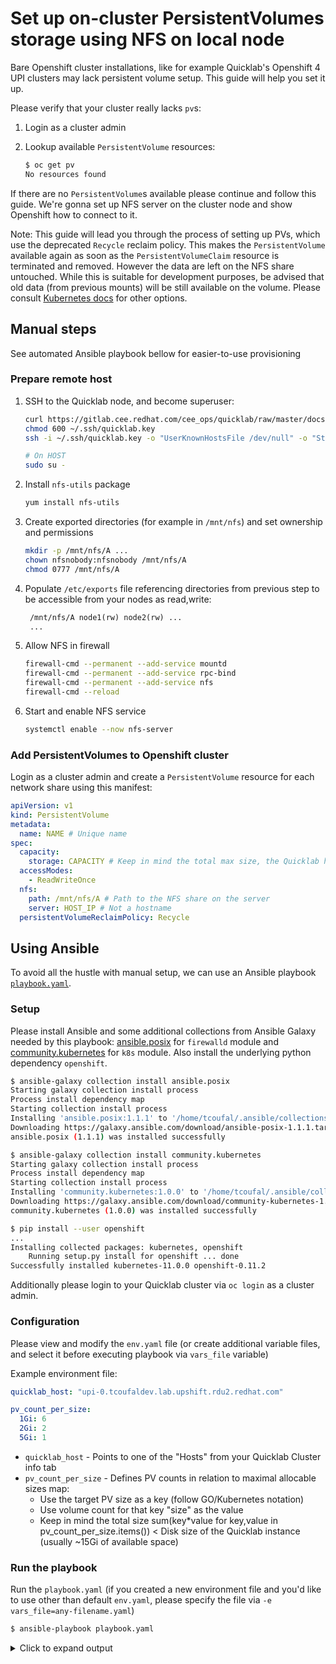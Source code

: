 # Set up on-cluster PersistentVolumes storage using NFS on local node

Bare Openshift cluster installations, like for example Quicklab's Openshift 4 UPI clusters may lack persistent volume setup. This guide will help you set it up.

Please verify that your cluster really lacks `pv`s:

1. Login as a cluster admin
2. Lookup available `PersistentVolume` resources:

   ```bash
   $ oc get pv
   No resources found
   ```

If there are no `PersistentVolume`s available please continue and follow this guide. We're gonna set up NFS server on the cluster node and show Openshift how to connect to it.

Note: This guide will lead you through the process of setting up PVs, which use the deprecated `Recycle` reclaim policy. This makes the `PersistentVolume` available again as soon as the `PersistentVolumeClaim` resource is terminated and removed. However the data are left on the NFS share untouched. While this is suitable for development purposes, be advised that old data (from previous mounts) will be still available on the volume. Please consult [Kubernetes docs](https://kubernetes.io/docs/concepts/storage/persistent-volumes/#reclaiming) for other options.

## Manual steps

See automated Ansible playbook bellow for easier-to-use provisioning

### Prepare remote host

1. SSH to the Quicklab node, and become superuser:

   ```sh
   curl https://gitlab.cee.redhat.com/cee_ops/quicklab/raw/master/docs/quicklab.key --output ~/.ssh/quicklab.key
   chmod 600 ~/.ssh/quicklab.key
   ssh -i ~/.ssh/quicklab.key -o "UserKnownHostsFile /dev/null" -o "StrictHostKeyChecking no" quicklab@HOST

   # On HOST
   sudo su -
   ```

2. Install `nfs-utils` package

   ```sh
   yum install nfs-utils
   ```

3. Create exported directories (for example in `/mnt/nfs`) and set ownership and permissions

   ```sh
   mkdir -p /mnt/nfs/A ...
   chown nfsnobody:nfsnobody /mnt/nfs/A
   chmod 0777 /mnt/nfs/A
   ```

4. Populate `/etc/exports` file referencing directories from previous step to be accessible from your nodes as read,write:

   ```txt
    /mnt/nfs/A node1(rw) node2(rw) ...
    ...
   ```

5. Allow NFS in firewall

   ```sh
   firewall-cmd --permanent --add-service mountd
   firewall-cmd --permanent --add-service rpc-bind
   firewall-cmd --permanent --add-service nfs
   firewall-cmd --reload
   ```

6. Start and enable NFS service

   ```sh
   systemctl enable --now nfs-server
   ```

### Add PersistentVolumes to Openshift cluster

Login as a cluster admin and create a `PersistentVolume` resource for each network share using this manifest:

```yaml
apiVersion: v1
kind: PersistentVolume
metadata:
  name: NAME # Unique name
spec:
  capacity:
    storage: CAPACITY # Keep in mind the total max size, the Quicklab host has a disk size of 20Gi total (usually ~15Gi of available and usable space)
  accessModes:
    - ReadWriteOnce
  nfs:
    path: /mnt/nfs/A # Path to the NFS share on the server
    server: HOST_IP # Not a hostname
  persistentVolumeReclaimPolicy: Recycle
```

## Using Ansible

To avoid all the hustle with manual setup, we can use an Ansible playbook [`playbook.yaml`](playbook.yaml).

### Setup

Please install Ansible and some additional collections from Ansible Galaxy needed by this playbook: [ansible.posix](https://galaxy.ansible.com/ansible/posix) for `firewalld` module and [community.kubernetes](https://galaxy.ansible.com/community/kubernetes) for `k8s` module. Also install the underlying python dependency `openshift`.

```bash
$ ansible-galaxy collection install ansible.posix
Starting galaxy collection install process
Process install dependency map
Starting collection install process
Installing 'ansible.posix:1.1.1' to '/home/tcoufal/.ansible/collections/ansible_collections/ansible/posix'
Downloading https://galaxy.ansible.com/download/ansible-posix-1.1.1.tar.gz to /home/tcoufal/.ansible/tmp/ansible-local-43567u9ge76rl/tmpyttcjmul
ansible.posix (1.1.1) was installed successfully

$ ansible-galaxy collection install community.kubernetes
Starting galaxy collection install process
Process install dependency map
Starting collection install process
Installing 'community.kubernetes:1.0.0' to '/home/tcoufal/.ansible/collections/ansible_collections/community/kubernetes'
Downloading https://galaxy.ansible.com/download/community-kubernetes-1.0.0.tar.gz to /home/tcoufal/.ansible/tmp/ansible-local-29431yk2zoutk/tmpwgl4xsnb
community.kubernetes (1.0.0) was installed successfully

$ pip install --user openshift
...
Installing collected packages: kubernetes, openshift
    Running setup.py install for openshift ... done
Successfully installed kubernetes-11.0.0 openshift-0.11.2
```

Additionally please login to your Quicklab cluster via `oc login` as a cluster admin.

### Configuration

Please view and modify the `env.yaml` file (or create additional variable files, and select it before executing playbook via `vars_file` variable)

Example environment file:

```yaml
quicklab_host: "upi-0.tcoufaldev.lab.upshift.rdu2.redhat.com"

pv_count_per_size:
  1Gi: 6
  2Gi: 2
  5Gi: 1
```

- `quicklab_host` - Points to one of the "Hosts" from your Quicklab Cluster info tab
- `pv_count_per_size` - Defines PV counts in relation to maximal allocable sizes map:
  - Use the target PV size as a key (follow GO/Kubernetes notation)
  - Use volume count for that key "size" as the value
  - Keep in mind the total size sum(key\*value for key,value in pv_count_per_size.items()) < Disk size of the Quicklab instance (usually ~15Gi of available space)

### Run the playbook

Run the `playbook.yaml` (if you created a new environment file and you'd like to use other than default `env.yaml`, please specify the file via `-e vars_file=any-filename.yaml`)

<!-- markdownlint-capture -->
<!-- markdownlint-disable commands-show-output no-inline-html -->

```bash
$ ansible-playbook playbook.yaml
```

<details>
<summary>Click to expand output</summary>

```bash
PLAY [Dynamically create Quicklab host in Ansible] **********************************************************************

TASK [Gathering Facts] **************************************************************************************************
ok: [localhost]

TASK [Load variables file] **********************************************************************************************
ok: [localhost]

TASK [Preprocess the PV count per size map to a flat list] **************************************************************
ok: [localhost]

TASK [Fetch Quicklab certificate] ***************************************************************************************
ok: [localhost]

TASK [Adding host] ******************************************************************************************************
changed: [localhost]

TASK [Get available Openshift nodes] ************************************************************************************
ok: [localhost]

TASK [Preprocess nodes k8s resource response to list of IPs] ************************************************************
ok: [localhost]

PLAY [Setup NFS on Openshift host] **************************************************************************************

TASK [Gathering Facts] **************************************************************************************************
ok: [quicklab]

TASK [Copy localhost variables for easier access] ***********************************************************************
ok: [quicklab]

TASK [Install the NFS server] *******************************************************************************************
ok: [quicklab]

TASK [Create export dirs] ***********************************************************************************************
changed: [quicklab] => (item=['1Gi', 0])
changed: [quicklab] => (item=['1Gi', 1])
changed: [quicklab] => (item=['1Gi', 2])
changed: [quicklab] => (item=['1Gi', 3])
changed: [quicklab] => (item=['1Gi', 4])
changed: [quicklab] => (item=['1Gi', 5])
changed: [quicklab] => (item=['2Gi', 0])
changed: [quicklab] => (item=['2Gi', 1])
changed: [quicklab] => (item=['5Gi', 0])

TASK [Populate /etc/exports file] ***************************************************************************************
changed: [quicklab]

TASK [Allow services in firewall] ***************************************************************************************
changed: [quicklab] => (item=nfs)
changed: [quicklab] => (item=rpc-bind)
changed: [quicklab] => (item=mountd)

TASK [Reload firewall] **************************************************************************************************
changed: [quicklab]

TASK [Enable and start NFS server] **************************************************************************************
changed: [quicklab]

TASK [Reload exports when the server was already started] ***************************************************************
skipping: [quicklab]

PLAY [Create PersistentVolumes in OpenShift] ****************************************************************************

TASK [Gathering Facts] **************************************************************************************************
ok: [localhost]

TASK [Find IPv4 of the host] ********************************************************************************************
ok: [localhost]

TASK [Create PersistentVolume resource] *********************************************************************************
changed: [localhost] => (item=['1Gi', 0])
changed: [localhost] => (item=['1Gi', 1])
changed: [localhost] => (item=['1Gi', 2])
changed: [localhost] => (item=['1Gi', 3])
changed: [localhost] => (item=['1Gi', 4])
changed: [localhost] => (item=['1Gi', 5])
changed: [localhost] => (item=['2Gi', 0])
changed: [localhost] => (item=['2Gi', 1])
changed: [localhost] => (item=['5Gi', 0])

PLAY RECAP **************************************************************************************************************
localhost                  : ok=10   changed=2    unreachable=0    failed=0    skipped=0    rescued=0    ignored=0
quicklab                   : ok=8    changed=5    unreachable=0    failed=0    skipped=1    rescued=0    ignored=0
```

</details>
<!-- markdownlint-restore -->

